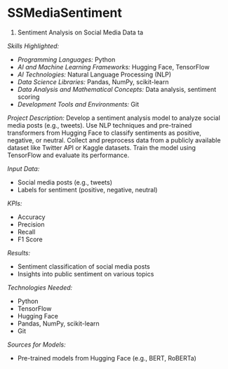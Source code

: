# SSMediaSentiment

1. Sentiment Analysis on Social Media Data                                                                            ta

*Skills Highlighted:*
- *Programming Languages:* Python
- *AI and Machine Learning Frameworks:* Hugging Face, TensorFlow
- *AI Technologies:* Natural Language Processing (NLP)
- *Data Science Libraries:* Pandas, NumPy, scikit-learn
- *Data Analysis and Mathematical Concepts:* Data analysis, sentiment scoring
- *Development Tools and Environments:* Git

*Project Description:*
Develop a sentiment analysis model to analyze social media posts (e.g., tweets). Use NLP techniques and pre-trained transformers from Hugging Face to classify sentiments as positive, negative, or neutral. Collect and preprocess data from a publicly available dataset like Twitter API or Kaggle datasets. Train the model using TensorFlow and evaluate its performance.

*Input Data:*
- Social media posts (e.g., tweets)
- Labels for sentiment (positive, negative, neutral)

*KPIs:*
- Accuracy
- Precision
- Recall
- F1 Score

*Results:*
- Sentiment classification of social media posts
- Insights into public sentiment on various topics

*Technologies Needed:*
- Python
- TensorFlow
- Hugging Face
- Pandas, NumPy, scikit-learn
- Git

*Sources for Models:*
- Pre-trained models from Hugging Face (e.g., BERT, RoBERTa)
